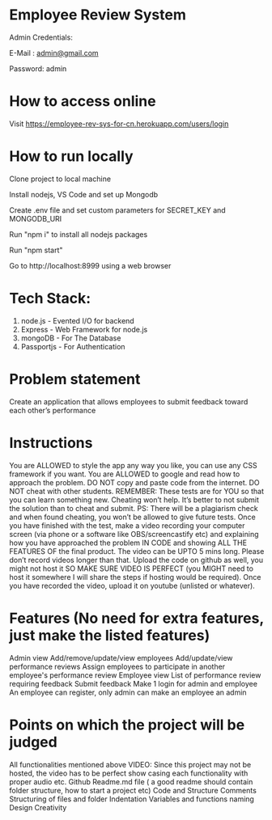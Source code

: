 # Employee Review System

Admin Credentials:

E-Mail : admin@gmail.com

Password: admin

# How to access online
Visit https://employee-rev-sys-for-cn.herokuapp.com/users/login

# How to run locally

Clone project to local machine

Install nodejs, VS Code and set up Mongodb

Create .env file and set custom parameters for SECRET_KEY and MONGODB_URI

Run "npm i" to install all nodejs packages

Run "npm start"

Go to http://localhost:8999 using a web browser

# Tech Stack:

1. node.js - Evented I/O for backend
2. Express - Web Framework for node.js
3. mongoDB - For The Database
4. Passportjs - For Authentication

# Problem statement
Create an application that allows employees to submit feedback toward each other’s performance

# Instructions
You are ALLOWED to style the app any way you like, you can use any CSS framework if you want.
You are ALLOWED to google and read how to approach the problem.
DO NOT copy and paste code from the internet.
DO NOT cheat with other students. REMEMBER: These tests are for YOU so that you can learn something new. Cheating won’t help. It’s better to not submit the solution than to cheat and submit. PS: There will be a plagiarism check and when found cheating, you won’t be allowed to give future tests.
Once you have finished with the test, make a video recording your computer screen (via phone or a software like OBS/screencastify etc) and explaining how you have approached the problem IN CODE and showing ALL THE FEATURES OF the final product. The video can be UPTO 5 mins long. Please don’t record videos longer than that.
Upload the code on github as well, you might not host it SO MAKE SURE VIDEO IS PERFECT (you MIGHT need to host it somewhere I will share the steps if hosting would be required).
Once you have recorded the video, upload it on youtube (unlisted or whatever).

# Features (No need for extra features, just make the listed features)
Admin view
Add/remove/update/view employees
Add/update/view performance reviews
Assign employees to participate in another employee's performance review
Employee view
List of performance review requiring feedback
Submit feedback
Make 1 login for admin and employee
An employee can register, only admin can make an employee an admin

# Points on which the project will be judged
All functionalities mentioned above
VIDEO: Since this project may not be hosted, the video has to be perfect show casing each functionality with proper audio etc.
Github
Readme.md file ( a good readme should contain folder structure, how to start a project etc)
Code and Structure
Comments
Structuring of files and folder
Indentation
Variables and functions naming
Design
Creativity
